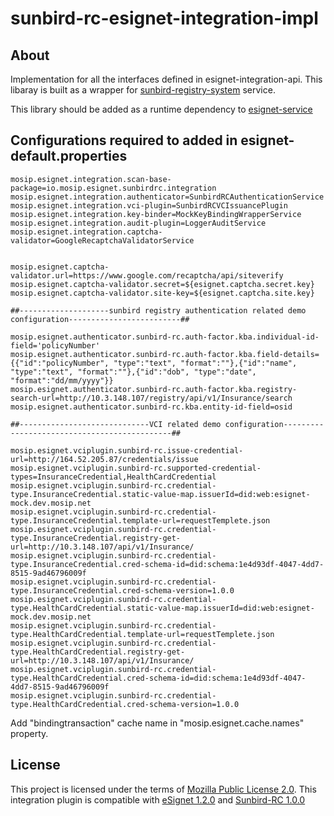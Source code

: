 # sunbird-rc-esignet-integration-impl

## About
Implementation for all the interfaces defined in esignet-integration-api. This libaray is built as a wrapper for [sunbird-registry-system](sunbird-registry-url) service.

This library should be added as a runtime dependency to [esignet-service](https://github.com/mosip/esignet)

## Configurations required to added in esignet-default.properties

````
mosip.esignet.integration.scan-base-package=io.mosip.esignet.sunbirdrc.integration
mosip.esignet.integration.authenticator=SunbirdRCAuthenticationService
mosip.esignet.integration.vci-plugin=SunbirdRCVCIssuancePlugin
mosip.esignet.integration.key-binder=MockKeyBindingWrapperService
mosip.esignet.integration.audit-plugin=LoggerAuditService
mosip.esignet.integration.captcha-validator=GoogleRecaptchaValidatorService


mosip.esignet.captcha-validator.url=https://www.google.com/recaptcha/api/siteverify
mosip.esignet.captcha-validator.secret=${esignet.captcha.secret.key}
mosip.esignet.captcha-validator.site-key=${esignet.captcha.site.key}

##--------------------sunbird registry authentication related demo configuration-------------------------##

mosip.esignet.authenticator.sunbird-rc.auth-factor.kba.individual-id-field='policyNumber'
mosip.esignet.authenticator.sunbird-rc.auth-factor.kba.field-details={{"id":"policyNumber", "type":"text", "format":""},{"id":"name", "type":"text", "format":""},{"id":"dob", "type":"date", "format":"dd/mm/yyyy"}}
mosip.esignet.authenticator.sunbird-rc.auth-factor.kba.registry-search-url=http://10.3.148.107/registry/api/v1/Insurance/search
mosip.esignet.authenticator.sunbird-rc.kba.entity-id-field=osid

##-----------------------------VCI related demo configuration---------------------------------------------##

mosip.esignet.vciplugin.sunbird-rc.issue-credential-url=http://164.52.205.87/credentials/issue 
mosip.esignet.vciplugin.sunbird-rc.supported-credential-types=InsuranceCredential,HealthCardCredential
mosip.esignet.vciplugin.sunbird-rc.credential-type.InsuranceCredential.static-value-map.issuerId=did:web:esignet-mock.dev.mosip.net
mosip.esignet.vciplugin.sunbird-rc.credential-type.InsuranceCredential.template-url=requestTemplete.json
mosip.esignet.vciplugin.sunbird-rc.credential-type.InsuranceCredential.registry-get-url=http://10.3.148.107/api/v1/Insurance/
mosip.esignet.vciplugin.sunbird-rc.credential-type.InsuranceCredential.cred-schema-id=did:schema:1e4d93df-4047-4dd7-8515-9ad46796009f
mosip.esignet.vciplugin.sunbird-rc.credential-type.InsuranceCredential.cred-schema-version=1.0.0
mosip.esignet.vciplugin.sunbird-rc.credential-type.HealthCardCredential.static-value-map.issuerId=did:web:esignet-mock.dev.mosip.net
mosip.esignet.vciplugin.sunbird-rc.credential-type.HealthCardCredential.template-url=requestTemplete.json
mosip.esignet.vciplugin.sunbird-rc.credential-type.HealthCardCredential.registry-get-url=http://10.3.148.107/api/v1/Insurance/
mosip.esignet.vciplugin.sunbird-rc.credential-type.HealthCardCredential.cred-schema-id=did:schema:1e4d93df-4047-4dd7-8515-9ad46796009f
mosip.esignet.vciplugin.sunbird-rc.credential-type.HealthCardCredential.cred-schema-version=1.0.0
````


Add "bindingtransaction" cache name in "mosip.esignet.cache.names" property.

## License
This project is licensed under the terms of [Mozilla Public License 2.0](LICENSE).
This integration plugin is compatible with [eSignet 1.2.0](https://github.com/mosip/esignet/tree/v1.2.0) and [Sunbird-RC 1.0.0](https://github.com/Sunbird-RC/sunbird-rc-core/tree/v1.0.0)


